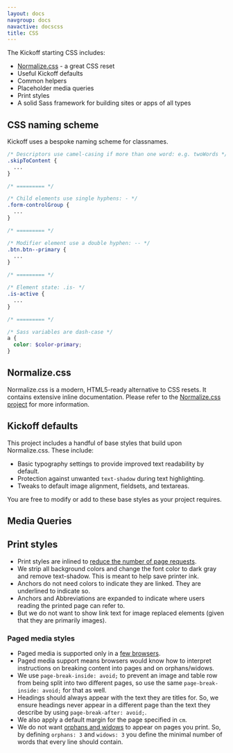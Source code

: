 ```yaml
---
layout: docs
navgroup: docs
navactive: docscss
title: CSS
---
```


The Kickoff starting CSS includes:

* [Normalize.css](https://github.com/necolas/normalize.css) - a great CSS reset
* Useful Kickoff defaults
* Common helpers
* Placeholder media queries
* Print styles
* A solid Sass framework for building sites or apps of all types

## CSS naming scheme
Kickoff uses a bespoke naming scheme for classnames.

```scss
/* Descriptors use camel-casing if more than one word: e.g. twoWords */
.skipToContent {
  ...
}

/* ========= */

/* Child elements use single hyphens: - */
.form-controlGroup {
  ...
}

/* ========= */

/* Modifier element use a double hyphen: -- */
.btn.btn--primary {
  ...
}

/* ========= */

/* Element state: .is- */
.is-active {
  ...
}

/* ========= */

/* Sass variables are dash-case */
a {
  color: $color-primary;
}
```


## Normalize.css

Normalize.css is a modern, HTML5-ready alternative to CSS resets. It contains
extensive inline documentation. Please refer to the [Normalize.css
project](http://necolas.github.com/normalize.css/) for more information.

## Kickoff defaults

This project includes a handful of base styles that build upon Normalize.css.
These include:

* Basic typography settings to provide improved text readability by default.
* Protection against unwanted `text-shadow` during text highlighting.
* Tweaks to default image alignment, fieldsets, and textareas.

You are free to modify or add to these base styles as your project requires.


## Media Queries



## Print styles

* Print styles are inlined to [reduce the number of page requests](http://www.phpied.com/delay-loading-your-print-css/).
* We strip all background colors and change the font color to dark gray and remove text-shadow. This is meant to help save printer ink.
* Anchors do not need colors to indicate they are linked. They are underlined to indicate so.
* Anchors and Abbreviations are expanded to indicate where users reading the printed page can refer to.
* But we do not want to show link text for image replaced elements (given that they are primarily images).

### Paged media styles

* Paged media is supported only in a [few browsers](http://en.wikipedia.org/wiki/Comparison_of_layout_engines_%28Cascading_Style_Sheets%29#Grammar_and_rules).
* Paged media support means browsers would know how to interpret instructions on breaking content into pages and on orphans/widows.
* We use `page-break-inside: avoid;` to prevent an image and table row from being split into two different pages, so use the same `page-break-inside:
  avoid;` for that as well.
* Headings should always appear with the text they are titles for. So, we ensure headings never appear in a different page than the text they describe
  by using `page-break-after: avoid;`.
* We also apply a default margin for the page specified in `cm`.
* We do not want [orphans and widows](http://en.wikipedia.org/wiki/Widows_and_orphans) to appear on pages you print. So, by defining `orphans: 3` and `widows: 3` you define the minimal  number of words that every line should contain.
